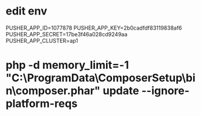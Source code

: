 # edit env 
PUSHER_APP_ID=1077878
PUSHER_APP_KEY=2b0cadfdf83119838af6
PUSHER_APP_SECRET=17be3f46a028cd9249aa
PUSHER_APP_CLUSTER=ap1
# php -d memory_limit=-1 "C:\ProgramData\ComposerSetup\bin\composer.phar" update --ignore-platform-reqs
